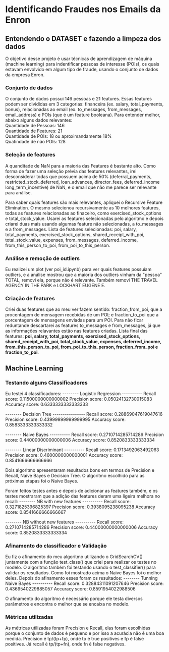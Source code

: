 # Identificando Fraudes nos Emails da Enron


## Entendendo o DATASET e fazendo a limpeza dos dados

O objetivo desse projeto é usar técnicas de aprendizagem de máquina (machine learning) para indentificar pessoas de interesse (POIs), os quais estavam envolvido em algum tipo de fraude, usando o conjunto de dados da empresa Enron.

### Conjunto de dados
O conjunto de dados possui 146 pessoas e 21 features. Essas features podem ser divididas em 3 categorias: financeira (ex. salary, total_payments, bonus), relacionadas ao email (ex. to_messages, from_messages, email_address) e POIs (que é um feature booleana).
Para entender melhor, abaixo  alguns dados relevantes:<br/>
Quantidade de Pessoas:  146<br/>
Quantidade de Features:  21<br/>
Quantidade de POIs: 18 ou aproximandamente 18%<br/>
Quatindade de não POIs: 128

### Seleção de features
A quanditade de NaN para a maioria das Features é bastante alto. Como forma de fazer uma seleção prévia das features relevantes, irei desconsiderar todas que possuem acima de 50% (deferral_payments, restricted_stock_deferred, loan_advances, director_fees, deferred_income long_term_incentive) de NaN, e o email que não me parece ser relevante para análise.

Para saber quais features são mais relevantes, apliquei o Recursive Feature Elimination. O mesmo selecionou recursivamente as 10 melhores features, todas as features relacionadas ao finaceiro, como exercised_stock_options e total_stock_value. Usarei as features selecionadas pelo algoritmo e depois criarei duas mais usando algumas feature não selecionadas, a to_messages e a from_messages. Lista de features selecionadas: poi, salary, total_payments, exercised_stock_options, shared_receipt_with_poi, total_stock_value, expenses, from_messages, deferred_income, from_this_person_to_poi, from_poi_to_this_person.

### Análise e remoção de outliers
Eu realizei um plot (ver poi_id.ipynb) para ver quais features possuíam outliers, e a análise mostrou que a maioria dos outliers vinham da "pessoa" TOTAL, removi ela, porque não é relevante. Também removi THE TRAVEL AGENCY IN THE PARK e LOCKHART EUGENE E.

### Criação de features
Criei duas features que ao meu ver fazem sentido: fraction_from_poi, que a procentagem de mensagem recebidas de um POI; e fraction_to_poi que a porcentagem de mensagens enviadas para um POI. Para não ficar reduntande descartarei as features to_messages e from_messages, já que as informações relavantes estão nas features criadas. Lista final das features: **poi, salary, total_payments, exercised_stock_options, shared_receipt_with_poi, total_stock_value, expenses, deferred_income, from_this_person_to_poi, from_poi_to_this_person, fraction_from_poi e fraction_to_poi**.

## Machine Learning

### Testando alguns Classificadores
Eu testei 4 classificadores:
-------- Logistic Regression ----------
Recall score:  0.11500000000000002
Precision score:  0.05024132730015083
Accuracy score:  0.6333333333333333

-------- Decision Tree ----------------
Recall score:  0.28869047619047616
Precision score:  0.43999999999999995
Accuracy score:  0.8583333333333332

-------- Naive Bayes ----------
Recall score:  0.2710714285714286
Precision score:  0.44000000000000006
Accuracy score:  0.8520833333333334

-------- Linear Discriminant ----------
Recall score:  0.1713492063492063
Precision score:  0.4600000000000001
Accuracy score:  0.8541666666666666

Dois algoritmo apresentaram resultados bons em termos de Precision e Recall, Naive Bayes e Decision Tree. O algoritmo escolhido para as próximas etapas foi o Naive Bayes.

Foram feitos testes antes e depois de adicionar as features também, e os testes mostraram que a adição das features deram uma ligeira melhora no recall:
-------- NB with new features ----------
Recall score:  0.3271825396825397
Precision score:  0.3938095238095238
Accuracy score:  0.8541666666666667

-------- NB without new features ----------
Recall score:  0.2710714285714286
Precision score:  0.44000000000000006
Accuracy score:  0.8520833333333334


### Afinamento do classificador e Validação
Eu fiz o afinamento do meu algoritmo utilizando o GridSearchCV() juntamente com a função test_class() que criei para realizar os testes no modelo. O algoritmo também foi testando usando o test_classifier() para validar os resultados. Como foi mostrado acima o Naive Bayes foi o melhor deles. Depois do afinamento esses foram os resultados:
-------- Tunning Naive Bayes ----------
Recall score:  0.32884311091207646
Precision score:  0.4369540229885057
Accuracy score:  0.8591954022988506

O afinamento do algoritmo é necessário porque ele testa diversos parâmetros e encontra o melhor que se encaixa no modelo.

### Métricas utilizadas
As métricas utilizadas foram Precision e Recall, elas foram escolhidas porque o conjunto de dados é pequeno e por isso a acurácia não é uma boa medida. Precision é tp/(tp+fp), onde tp é true positives e fp é false positives. Já recall é tp/(tp+fn), onde fn é false negatives.



